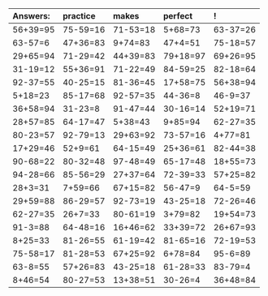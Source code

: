 | Answers: | practice | makes | perfect | ! |
| :--- | :--- | :--- | :--- | :--- |
| 56+39=95 | 75-59=16 | 71-53=18 | 5+68=73 | 63-37=26 | 
| 63-57=6 | 47+36=83 | 9+74=83 | 47+4=51 | 75-18=57 | 
| 29+65=94 | 71-29=42 | 44+39=83 | 79+18=97 | 69+26=95 | 
| 31-19=12 | 55+36=91 | 71-22=49 | 84-59=25 | 82-18=64 | 
| 92-37=55 | 40-25=15 | 81-36=45 | 17+58=75 | 56+38=94 | 
| 5+18=23 | 85-17=68 | 92-57=35 | 44-36=8 | 46-9=37 | 
| 36+58=94 | 31-23=8 | 91-47=44 | 30-16=14 | 52+19=71 | 
| 28+57=85 | 64-17=47 | 5+38=43 | 9+85=94 | 62-27=35 | 
| 80-23=57 | 92-79=13 | 29+63=92 | 73-57=16 | 4+77=81 | 
| 17+29=46 | 52+9=61 | 64-15=49 | 25+36=61 | 82-44=38 | 
| 90-68=22 | 80-32=48 | 97-48=49 | 65-17=48 | 18+55=73 | 
| 94-28=66 | 85-56=29 | 27+37=64 | 72-39=33 | 57+25=82 | 
| 28+3=31 | 7+59=66 | 67+15=82 | 56-47=9 | 64-5=59 | 
| 29+59=88 | 86-29=57 | 92-73=19 | 43-25=18 | 72-26=46 | 
| 62-27=35 | 26+7=33 | 80-61=19 | 3+79=82 | 19+54=73 | 
| 91-3=88 | 64-48=16 | 16+46=62 | 33+39=72 | 26+67=93 | 
| 8+25=33 | 81-26=55 | 61-19=42 | 81-65=16 | 72-19=53 | 
| 75-58=17 | 81-28=53 | 67+25=92 | 6+78=84 | 95-6=89 | 
| 63-8=55 | 57+26=83 | 43-25=18 | 61-28=33 | 83-79=4 | 
| 8+46=54 | 80-27=53 | 13+38=51 | 30-26=4 | 36+48=84 | 
